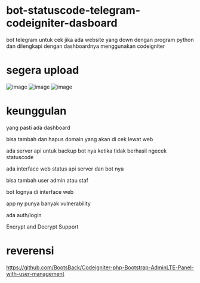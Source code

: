 # bot-statuscode-telegram-codeigniter-dasboard
bot telegram untuk cek jika ada website yang down dengan program python dan dilengkapi dengan dashboardnya menggunakan codeigniter 

# segera upload
![image](https://github.com/agungsoboru/bot-statuscode-telegram-codeigniter-dasboard/blob/main/Screenshot%20(538).png)
![image](https://github.com/agungsoboru/bot-statuscode-telegram-codeigniter-dasboard/blob/main/)
![image](https://github.com/agungsoboru/bot-statuscode-telegram-codeigniter-dasboard/blob/main/)
# keunggulan
yang pasti ada dashboard 

bisa tambah dan hapus domain yang akan di cek lewat web

ada server api untuk backup bot nya ketika tidak berhasil ngecek statuscode

ada interface web status api server dan bot nya

bisa tambah user admin atau staf

bot lognya di interface web

app ny punya banyak vulnerability 

ada auth/login

Encrypt and Decrypt Support

# reverensi 
https://github.com/BootsBack/Codeigniter-php-Bootstrap-AdminLTE-Panel-with-user-management

